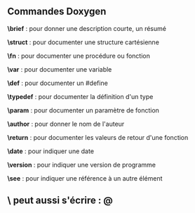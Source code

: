 ## Commandes Doxygen

**\brief** : pour donner une description courte, un résumé

**\struct** : pour documenter une structure cartésienne

**\fn** : pour documenter une procédure ou fonction

**\var** : pour documenter une variable

**\def** : pour documenter un #define

**\typedef** : pour documenter la définition d'un type

**\param** : pour documenter un paramètre de fonction

**\author** : pour donner le nom de l'auteur

**\return** : pour documenter les valeurs de retour d'une fonction

**\date** : pour indiquer une date

**\version** : pour indiquer une version de programme

**\see** : pour indiquer une référence à un autre élément

## \ peut aussi s'écrire : @

